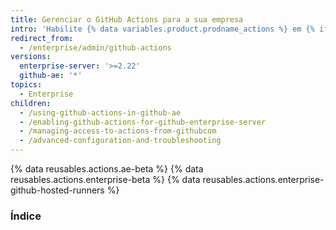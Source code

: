 ```yaml
---
title: Gerenciar o GitHub Actions para a sua empresa
intro: 'Habilite {% data variables.product.prodname_actions %} em {% if currentVersion == "github-ae@latest" %}{% data variables.product.prodname_ghe_managed %}{% else %}{% data variables.product.prodname_ghe_server %}{% endif %} e gerencie as políticas e configurações de {% data variables.product.prodname_actions %}.'
redirect_from:
  - /enterprise/admin/github-actions
versions:
  enterprise-server: '>=2.22'
  github-ae: '*'
topics:
  - Enterprise
children:
  - /using-github-actions-in-github-ae
  - /enabling-github-actions-for-github-enterprise-server
  - /managing-access-to-actions-from-githubcom
  - /advanced-configuration-and-troubleshooting
---
```

{% data reusables.actions.ae-beta %}
{% data reusables.actions.enterprise-beta %}
{% data reusables.actions.enterprise-github-hosted-runners %}
### Índice
